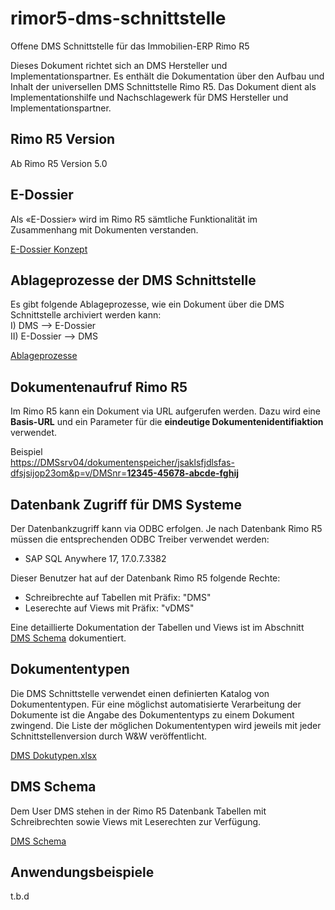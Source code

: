# rimor5-dms-schnittstelle
Offene DMS Schnittstelle für das Immobilien-ERP Rimo R5

Dieses Dokument richtet sich an DMS Hersteller und Implementationspartner. Es enthält die Dokumentation über den Aufbau und Inhalt der universellen DMS Schnittstelle Rimo R5. Das Dokument dient als Implementationshilfe und Nachschlagewerk für DMS Hersteller und Implementationspartner.

## Rimo R5 Version
Ab Rimo R5 Version 5.0

## E-Dossier
Als «E-Dossier» wird im Rimo R5 sämtliche Funktionalität im Zusammenhang mit Dokumenten verstanden.

[E-Dossier Konzept](https://github.com/wwimmo/rimor5-dms-schnittstelle/blob/main/E-Dossier.md)


## Ablageprozesse der DMS Schnittstelle
Es gibt folgende Ablageprozesse, wie ein Dokument über die DMS Schnittstelle archiviert werden kann:<br>
I) DMS --> E-Dossier<br>
II) E-Dossier --> DMS

[Ablageprozesse](https://github.com/wwimmo/rimor5-dms-schnittstelle/blob/main/Ablageprozesse.md)

## Dokumentenaufruf Rimo R5
Im Rimo R5 kann ein Dokument via URL aufgerufen werden.
Dazu wird eine **Basis-URL** und ein Parameter für die **eindeutige Dokumentenidentifiaktion** verwendet.

Beispiel<br>
[https://DMSsrv04/dokumentenspeicher/jsaklsfjdlsfas-dfsjsijop23om&p=v/DMSnr=**12345-45678-abcde-fghij**]()

## Datenbank Zugriff für DMS Systeme
Der Datenbankzugriff kann via ODBC erfolgen. Je nach Datenbank Rimo R5 müssen die entsprechenden ODBC Treiber verwendet werden:
- SAP SQL Anywhere 17,		17.0.7.3382

Dieser Benutzer hat auf der Datenbank Rimo R5 folgende Rechte: 

- Schreibrechte auf Tabellen mit Präfix: "DMS"
- Leserechte auf Views mit Präfix: "vDMS"

Eine detaillierte Dokumentation der Tabellen und Views ist im Abschnitt [DMS Schema](https://github.com/wwimmo/rimor5-dms-schnittstelle/blob/main/DMS%20Schema.md) dokumentiert.

## Dokumententypen
Die DMS Schnittstelle verwendet einen definierten Katalog von Dokumententypen. Für eine möglichst automatisierte Verarbeitung der Dokumente ist die Angabe des Dokumententyps zu einem Dokument zwingend. Die Liste der möglichen Dokumententypen wird jeweils mit jeder Schnittstellenversion durch W&W veröffentlicht.

[DMS Dokutypen.xlsx](https://github.com/wwimmo/rimor5-dms-schnittstelle/blob/main/_dokumente/DMS%20Dokutypen.xlsx)

## DMS Schema
Dem User DMS stehen in der Rimo R5 Datenbank Tabellen mit Schreibrechten sowie Views mit Leserechten zur Verfügung.

[DMS Schema](https://github.com/wwimmo/rimor5-dms-schnittstelle/blob/main/DMS%20Schema.md)

## Anwendungsbeispiele
t.b.d

